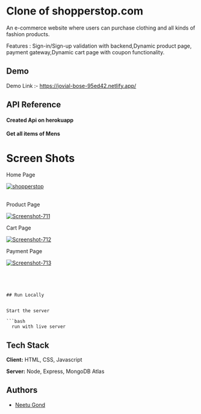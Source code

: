 
# Clone of shopperstop.com
An e-commerce website where users can purchase clothing and all kinds of fashion products.

Features :
Sign-in/Sign-up validation with backend,Dynamic product page, payment gateway,Dynamic cart page with coupon functionality.



## Demo

Demo Link :- https://jovial-bose-95ed42.netlify.app/
## API Reference
 #### Created Api on herokuapp  
#### Get all items of Mens

# Screen Shots

<p>Home Page</p>
<a href="https://ibb.co/BVBbNPX"><img src="https://i.ibb.co/tMDgXh7/shopperstop.png" alt="shopperstop" border="0"></a><br /><a target='_blank' href='https://dedupelist.com/'></a><br />

<p>Product Page</p>
<a href="https://ibb.co/26cdZGN"><img src="https://i.ibb.co/fSrHDjv/Screenshot-711.png" alt="Screenshot-711" border="0"></a>

<p>Cart Page</p>
<a href="https://ibb.co/LC4wdQh"><img src="https://i.ibb.co/9qRXHw3/Screenshot-712.png" alt="Screenshot-712" border="0"></a>

<p>Payment Page</p>
<a href="https://ibb.co/WPkXYg3"><img src="https://i.ibb.co/1drNw8n/Screenshot-713.png" alt="Screenshot-713" border="0"></a>


```




## Run Locally


Start the server

```bash
  run with live server
```


## Tech Stack

**Client:** HTML, CSS, Javascript

**Server:** Node, Express, MongoDB Atlas




## Authors

- [Neetu Gond](https://github.com/neetugond)

